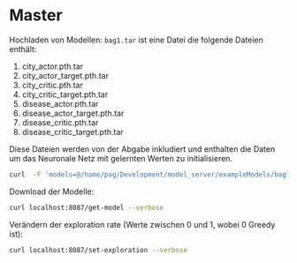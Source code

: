 # Master

Hochladen von Modellen:
```bag1.tar``` ist eine Datei die folgende Dateien enthält:

1. city_actor.pth.tar
2. city_actor_target.pth.tar
3. city_critic.pth.tar
4. city_critic_target.pth.tar
5. disease_actor.pth.tar
6. disease_actor_target.pth.tar
7. disease_critic.pth.tar
8. disease_critic_target.pth.tar

Diese Dateien werden von der Abgabe inkludiert und enthalten die Daten um das Neuronale Netz mit gelernten Werten zu initialisieren.

```bash
curl  -F 'models=@/home/pag/Development/model_server/exampleModels/bag1.tar' localhost:8087/models --verbose -H "Authorization: Basic 11843e47-3e1b-45ba-9d09-2d154bb9a73l"
```

Download der Modelle:
```bash
curl localhost:8087/get-model --verbose
```

Verändern der exploration rate (Werte zwischen 0 und 1, wobei 0 Greedy ist):
```bash
curl localhost:8087/set-exploration --verbose
```
